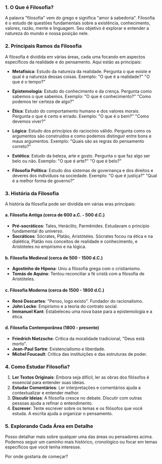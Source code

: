 ### 1. O Que é Filosofia?
A palavra "filosofia" vem do grego e significa "amor à sabedoria". Filosofia é o estudo de questões fundamentais sobre a existência, conhecimento, valores, razão, mente e linguagem. Seu objetivo é explorar e entender a natureza do mundo e nossa posição nele.

### 2. Principais Ramos da Filosofia
A filosofia é dividida em várias áreas, cada uma focando em aspectos específicos da realidade e do pensamento. Aqui estão as principais:

- **Metafísica**: Estudo da natureza da realidade. Pergunta o que existe e qual é a natureza dessas coisas. Exemplo: "O que é a realidade?" "O que é o tempo?"

- **Epistemologia**: Estudo do conhecimento e da crença. Pergunta como sabemos o que sabemos. Exemplo: "O que é conhecimento?" "Como podemos ter certeza de algo?"

- **Ética**: Estudo do comportamento humano e dos valores morais. Pergunta o que é certo e errado. Exemplo: "O que é o bem?" "Como devemos viver?"

- **Lógica**: Estudo dos princípios do raciocínio válido. Pergunta como os argumentos são construídos e como podemos distinguir entre bons e maus argumentos. Exemplo: "Quais são as regras do pensamento correto?"

- **Estética**: Estudo da beleza, arte e gosto. Pergunta o que faz algo ser belo ou não. Exemplo: "O que é arte?" "O que é belo?"

- **Filosofia Política**: Estudo dos sistemas de governança e dos direitos e deveres dos indivíduos na sociedade. Exemplo: "O que é justiça?" "Qual é a melhor forma de governo?"

### 3. História da Filosofia
A história da filosofia pode ser dividida em várias eras principais:

#### a. Filosofia Antiga (cerca de 600 a.C. - 500 d.C.)
- **Pré-socráticos**: Tales, Heráclito, Parmênides. Estudavam o princípio fundamental do universo.
- **Socráticos**: Sócrates, Platão, Aristóteles. Sócrates focou na ética e na dialética, Platão nos conceitos de realidade e conhecimento, e Aristóteles no empirismo e na lógica.

#### b. Filosofia Medieval (cerca de 500 - 1500 d.C.)
- **Agostinho de Hipona**: Uniu a filosofia grega com o cristianismo.
- **Tomás de Aquino**: Tentou reconciliar a fé cristã com a filosofia de Aristóteles.

#### c. Filosofia Moderna (cerca de 1500 - 1800 d.C.)
- **René Descartes**: "Penso, logo existo". Fundador do racionalismo.
- **John Locke**: Empirismo e a teoria do contrato social.
- **Immanuel Kant**: Estabeleceu uma nova base para a epistemologia e a ética.

#### d. Filosofia Contemporânea (1800 - presente)
- **Friedrich Nietzsche**: Crítica da moralidade tradicional, "Deus está morto".
- **Jean-Paul Sartre**: Existencialismo e liberdade.
- **Michel Foucault**: Crítica das instituições e das estruturas de poder.

### 4. Como Estudar Filosofia?
1. **Ler Textos Originais**: Embora seja difícil, ler as obras dos filósofos é essencial para entender suas ideias.
2. **Estudar Comentários**: Ler interpretações e comentários ajuda a contextualizar e entender melhor.
3. **Discutir Ideias**: A filosofia cresce no debate. Discutir com outras pessoas ajuda a refinar o entendimento.
4. **Escrever**: Tente escrever sobre os temas e os filósofos que você estuda. A escrita ajuda a organizar o pensamento.

### 5. Explorando Cada Área em Detalhe
Posso detalhar mais sobre qualquer uma das áreas ou pensadores acima. Podemos seguir um caminho mais histórico, cronológico ou focar em temas específicos que você tenha interesse.

Por onde gostaria de começar?
